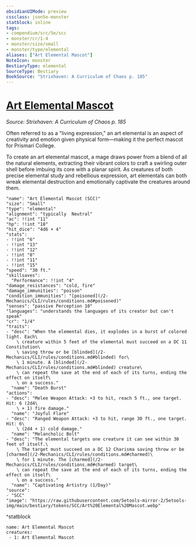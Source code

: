 ```yaml
---
obsidianUIMode: preview
cssclass: json5e-monster
statblock: inline
tags:
- compendium/src/5e/scc
- monster/cr/1-4
- monster/size/small
- monster/type/elemental
aliases: ["Art Elemental Mascot"]
NoteIcon: monster
BestiaryType: elemental
SourceType: Bestiary
BookSource: "Strixhaven: A Curriculum of Chaos p. 185"
---
```

# [Art Elemental Mascot](2-Mechanics/CLI/bestiary/elemental/art-elemental-mascot-scc.md)
*Source: Strixhaven: A Curriculum of Chaos p. 185*  

Often referred to as a "living expression," an art elemental is an aspect of creativity and emotion given physical form—making it the perfect mascot for Prismari College.

To create an art elemental mascot, a mage draws power from a blend of all the natural elements, extracting their vibrant colors to craft a swirling outer shell before imbuing its core with a planar spirit. As creatures of both precise elemental study and rebellious expression, art elementals can both wreak elemental destruction and emotionally captivate the creatures around them.

```statblock
"name": "Art Elemental Mascot (SCC)"
"size": "Small"
"type": "elemental"
"alignment": "typically  Neutral"
"ac": !!int "11"
"hp": !!int "18"
"hit_dice": "4d6 + 4"
"stats":
- !!int "6"
- !!int "13"
- !!int "12"
- !!int "8"
- !!int "11"
- !!int "15"
"speed": "30 ft."
"skillsaves":
  "Performance": !!int "4"
"damage_resistances": "cold, fire"
"damage_immunities": "poison"
"condition_immunities": "[poisoned](/2-Mechanics/CLI/rules/conditions.md#poisoned)"
"senses": "passive Perception 10"
"languages": "understands the languages of its creator but can't speak"
"cr": "1/4"
"traits":
- "desc": "When the elemental dies, it explodes in a burst of colored light. Each\
    \ creature within 5 feet of the elemental must succeed on a DC 11 Constitution\
    \ saving throw or be [blinded](/2-Mechanics/CLI/rules/conditions.md#blinded) for\
    \ 1 minute. A [blinded](/2-Mechanics/CLI/rules/conditions.md#blinded) creature\
    \ can repeat the save at the end of each of its turns, ending the effect on itself\
    \ on a success."
  "name": "Death Burst"
"actions":
- "desc": "Melee Weapon Attack: +3 to hit, reach 5 ft., one target. Hit: 6 (2d4\
    \ + 1) fire damage."
  "name": "Joyful Flare"
- "desc": "Ranged Weapon Attack: +3 to hit, range 30 ft., one target. Hit: 6\
    \ (2d4 + 1) cold damage."
  "name": "Melancholic Bolt"
- "desc": "The elemental targets one creature it can see within 30 feet of itself.\
    \ The target must succeed on a DC 12 Charisma saving throw or be [charmed](/2-Mechanics/CLI/rules/conditions.md#charmed)\
    \ for 1 minute. The [charmed](/2-Mechanics/CLI/rules/conditions.md#charmed) target\
    \ can repeat the save at the end of each of its turns, ending the effect on itself\
    \ on a success."
  "name": "Captivating Artistry (1/Day)"
"source":
- "SCC"
"image": "https://raw.githubusercontent.com/5etools-mirror-2/5etools-img/main/bestiary/tokens/SCC/Art%20Elemental%20Mascot.webp"
```
^statblock

```encounter-table
name: Art Elemental Mascot
creatures:
 - 1: Art Elemental Mascot
```